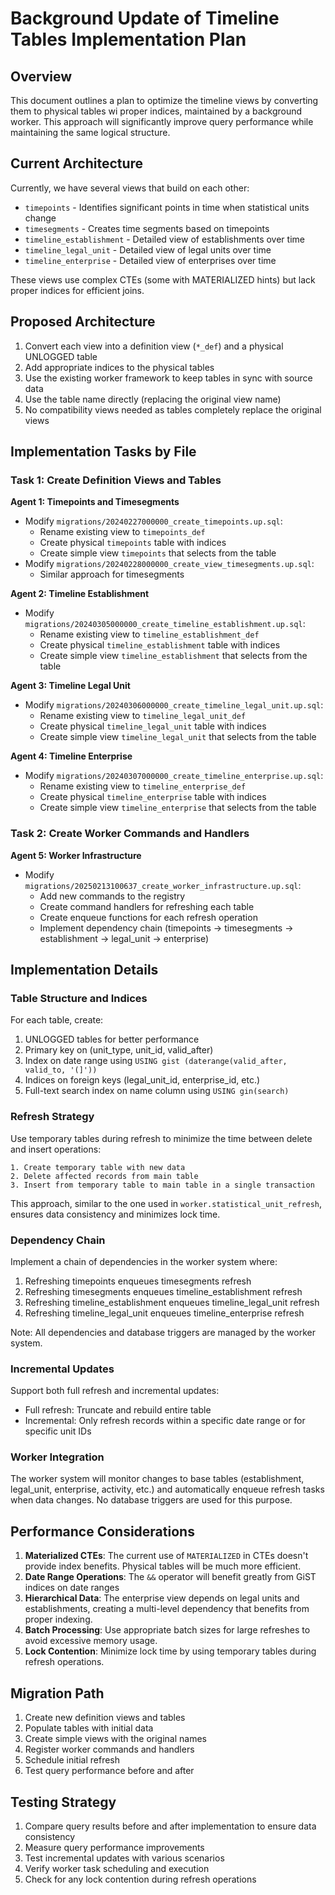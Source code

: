  # Background Update of Timeline Tables Implementation Plan

 ## Overview
 This document outlines a plan to optimize the timeline views by converting them to physical tables wi
 proper indices, maintained by a background worker. This approach will significantly improve query
 performance while maintaining the same logical structure.

 ## Current Architecture
 Currently, we have several views that build on each other:
 - `timepoints` - Identifies significant points in time when statistical units change
 - `timesegments` - Creates time segments based on timepoints
 - `timeline_establishment` - Detailed view of establishments over time
 - `timeline_legal_unit` - Detailed view of legal units over time
 - `timeline_enterprise` - Detailed view of enterprises over time

 These views use complex CTEs (some with MATERIALIZED hints) but lack proper indices for efficient
 joins.

 ## Proposed Architecture
 1. Convert each view into a definition view (`*_def`) and a physical UNLOGGED table
 2. Add appropriate indices to the physical tables
 3. Use the existing worker framework to keep tables in sync with source data
 4. Use the table name directly (replacing the original view name)
 5. No compatibility views needed as tables completely replace the original views

 ## Implementation Tasks by File

 ### Task 1: Create Definition Views and Tables
 **Agent 1: Timepoints and Timesegments**
 - Modify `migrations/20240227000000_create_timepoints.up.sql`:
   - Rename existing view to `timepoints_def`
   - Create physical `timepoints` table with indices
   - Create simple view `timepoints` that selects from the table
 - Modify `migrations/20240228000000_create_view_timesegments.up.sql`:
   - Similar approach for timesegments

 **Agent 2: Timeline Establishment**
 - Modify `migrations/20240305000000_create_timeline_establishment.up.sql`:
   - Rename existing view to `timeline_establishment_def`
   - Create physical `timeline_establishment` table with indices
   - Create simple view `timeline_establishment` that selects from the table

 **Agent 3: Timeline Legal Unit**
 - Modify `migrations/20240306000000_create_timeline_legal_unit.up.sql`:
   - Rename existing view to `timeline_legal_unit_def`
   - Create physical `timeline_legal_unit` table with indices
   - Create simple view `timeline_legal_unit` that selects from the table

 **Agent 4: Timeline Enterprise**
 - Modify `migrations/20240307000000_create_timeline_enterprise.up.sql`:
   - Rename existing view to `timeline_enterprise_def`
   - Create physical `timeline_enterprise` table with indices
   - Create simple view `timeline_enterprise` that selects from the table

 ### Task 2: Create Worker Commands and Handlers
 **Agent 5: Worker Infrastructure**
 - Modify `migrations/20250213100637_create_worker_infrastructure.up.sql`:
   - Add new commands to the registry
   - Create command handlers for refreshing each table
   - Create enqueue functions for each refresh operation
   - Implement dependency chain (timepoints → timesegments → establishment → legal_unit → enterprise)

 ## Implementation Details

 ### Table Structure and Indices
 For each table, create:
 1. UNLOGGED tables for better performance
 2. Primary key on (unit_type, unit_id, valid_after)
 3. Index on date range using `USING gist (daterange(valid_after, valid_to, '(]'))`
 4. Indices on foreign keys (legal_unit_id, enterprise_id, etc.)
 5. Full-text search index on name column using `USING gin(search)`

 ### Refresh Strategy
 Use temporary tables during refresh to minimize the time between delete and insert operations:
 ```
 1. Create temporary table with new data
 2. Delete affected records from main table
 3. Insert from temporary table to main table in a single transaction
 ```

 This approach, similar to the one used in `worker.statistical_unit_refresh`, ensures data consistency
 and minimizes lock time.

 ### Dependency Chain
 Implement a chain of dependencies in the worker system where:
 1. Refreshing timepoints enqueues timesegments refresh
 2. Refreshing timesegments enqueues timeline_establishment refresh
 3. Refreshing timeline_establishment enqueues timeline_legal_unit refresh
 4. Refreshing timeline_legal_unit enqueues timeline_enterprise refresh
 
 Note: All dependencies and database triggers are managed by the worker system.

 ### Incremental Updates
 Support both full refresh and incremental updates:
 - Full refresh: Truncate and rebuild entire table
 - Incremental: Only refresh records within a specific date range or for specific unit IDs

 ### Worker Integration
 The worker system will monitor changes to base tables (establishment, legal_unit, enterprise, activity, etc.) and
 automatically enqueue refresh tasks when data changes. No database triggers are used for this purpose.

 ## Performance Considerations
 1. **Materialized CTEs**: The current use of `MATERIALIZED` in CTEs doesn't provide index benefits.
 Physical tables will be much more efficient.
 2. **Date Range Operations**: The `&&` operator will benefit greatly from GiST indices on date ranges
 3. **Hierarchical Data**: The enterprise view depends on legal units and establishments, creating a
 multi-level dependency that benefits from proper indexing.
 4. **Batch Processing**: Use appropriate batch sizes for large refreshes to avoid excessive memory
 usage.
 5. **Lock Contention**: Minimize lock time by using temporary tables during refresh operations.

 ## Migration Path
 1. Create new definition views and tables
 2. Populate tables with initial data
 3. Create simple views with the original names
 4. Register worker commands and handlers
 5. Schedule initial refresh
 6. Test query performance before and after

 ## Testing Strategy
 1. Compare query results before and after implementation to ensure data consistency
 2. Measure query performance improvements
 3. Test incremental updates with various scenarios
 4. Verify worker task scheduling and execution
 5. Check for any lock contention during refresh operations

